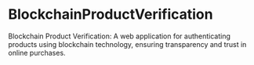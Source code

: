 # BlockchainProductVerification
Blockchain Product Verification: A web application for authenticating products using blockchain technology, ensuring transparency and trust in online purchases.
